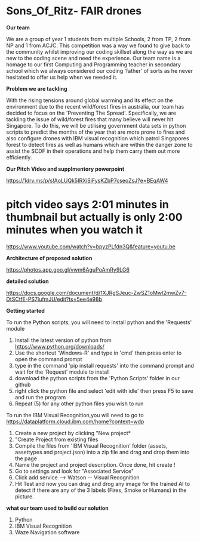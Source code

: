 # Sons_Of_Ritz- FAIR drones
**Our team**

We are a group of year 1 students from multiple Schools, 2 from TP, 2 from NP and 1 from ACJC. This competition was a way we found to give back to the community whilst improving our coding skillset along the way as we are new to the coding scene and need the experience. Our team name is a homage to our first Computing and Programming teacher in secondary school which we always considered our coding 'father' of sorts as he never hesitated to offer us help when we needed it.

**Problem we are tackling**

With the rising tensions around global warming and its effect on the environment due to the recent wild/forest fires in australia, our team has decided to focus on the 'Preventing The Spread'. Specifically, we are tackling the issue of wild/forest fires that many believe will never hit Singapore. To do this, we will be utilising government data sets in python scripts to predict the months of the year that are more prone to fires and also configure drones with IBM visual recognition which patrol Singapores forest to detect fires as well as humans which are within the danger zone to assist the SCDF in their operations and help them carry them out more efficiently.

**Our Pitch Video and supplmentory powerpoint**

https://1drv.ms/p/s!AoLUQk5IRXiSiFysKZbP7cseoZsJ?e=BEqAW4

# pitch video says 2:01 minutes in thumbnail but actually is only 2:00 minutes when you watch it 

https://www.youtube.com/watch?v=bpyzPLfdn3Q&feature=youtu.be

**Architecture of proposed solution**

https://photos.app.goo.gl/vwm6AguPoAmRy9LG6

**detailed solution**

https://docs.google.com/document/d/1XJRgSJeuc-ZwSZ1oMwl2mwZv7-DtSCtfE-PS7lufmJU/edit?ts=5ee4e98b

**Getting started**

To run the Python scripts, you will need to install python and the 'Requests' module
1. Install the latest version of python from https://www.python.org/downloads/
2. Use the shortcut 'Windows-R' and type in 'cmd' then press enter to open the command prompt
3. type in the command 'pip install requests' into the command prompt and wait for the 'Request' module to install
4. download the python scripts from the 'Python Scripts' folder in our github
5. right click the python file and select 'edit with idle' then press F5 to save and run the program
6. Repeat (5) for any other python files you wish to run

To run the IBM Visual Recognition,you will need to go to https://dataplatform.cloud.ibm.com/home?context=wdp
1. Create a new project by clicking "New project*
2. "Create Project from existing files
3. Compile the files from 'IBM Visual Recognition' folder (assets, assettypes and project.json) into a zip file and drag and drop them into the page
4. Name the project and project description. Once done, hit create !
5. Go to settings and look for "Associated Service"
6. Click add service --> Watson -- Visual Recognition
7. Hit Test and now you can drag and drog any image for the trained AI to detect if there are any of the 3 labels (Fires, Smoke or Humans) in the picture.

**what our team used to build our solution**

1. Python
2. IBM Visual Recognition
3. Waze Navigation software
